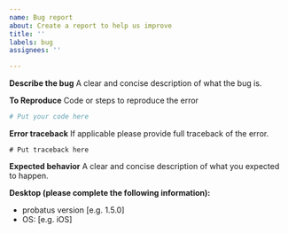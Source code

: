 ```yaml
---
name: Bug report
about: Create a report to help us improve
title: ''
labels: bug
assignees: ''

---
```


**Describe the bug**
A clear and concise description of what the bug is.

**To Reproduce**
Code or steps to reproduce the error
```python
# Put your code here
```

**Error traceback**
If applicable please provide full traceback of the error.
```
# Put traceback here
```

**Expected behavior**
A clear and concise description of what you expected to happen.

**Desktop (please complete the following information):**
 - probatus version [e.g. 1.5.0]
 - OS: [e.g. iOS]
